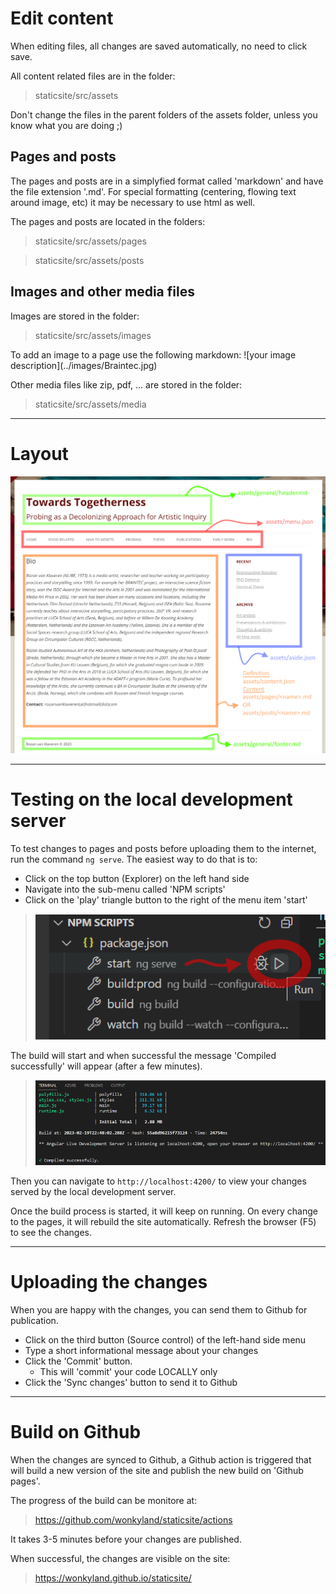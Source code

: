 # Edit content

When editing files, all changes are saved automatically, no need to click save.

All content related files are in the folder:

> staticsite/src/assets

Don't change the files in the parent folders of the assets folder, unless you know what you are doing ;)

## Pages and posts
The pages and posts are in a simplyfied format called 'markdown' and have the file extension '.md'. For special formatting (centering, flowing text around image, etc) it may be necessary to use html as well.

The pages and posts are located in the folders:

> staticsite/src/assets/pages

> staticsite/src/assets/posts

## Images and other media files
Images are stored in the folder:

> staticsite/src/assets/images

To add an image to a page use the following markdown: !\[your image description\](../images/Braintec.jpg)

Other media files like zip, pdf, ... are stored in the folder:
> staticsite/src/assets/media

---

# Layout

![Layout](Layout.png "Layout")

---

# Testing on the local development server

To test changes to pages and posts before uploading them to the internet, run the command `ng serve`. The easiest way to do that is to:
- Click on the top button (Explorer) on the left hand side
- Navigate into the sub-menu called 'NPM scripts'
- Click on the 'play' triangle button to the right of the menu item 'start'

> ![Testing](Testing.png "Testing")

The build will start and when successful the message 'Compiled successfully' will appear (after a few minutes).

> ![Success](BuildSuccess.png "Build success")

Then you can navigate to `http://localhost:4200/` to view your changes served by the local development server.

Once the build process is started, it will keep on running. On every change to the pages, it will rebuild the site automatically. Refresh the browser (F5) to see the changes.

---

# Uploading the changes

When you are happy with the changes, you can send them to Github for publication.
- Click on the third button (Source control) of the left-hand side menu 
- Type a short informational message about your changes
- Click the 'Commit' button.
  - This will 'commit' your code LOCALLY only
- Click the 'Sync changes' button to send it to Github

---

# Build on Github

When the changes are synced to Github, a Github action is triggered that will build a new version of the site and publish the new build on 'Github pages'.

The progress of the build can be monitore at:
> https://github.com/wonkyland/staticsite/actions

It takes 3-5 minutes before your changes are published.

When successful, the changes are visible on the site:

> https://wonkyland.github.io/staticsite/
